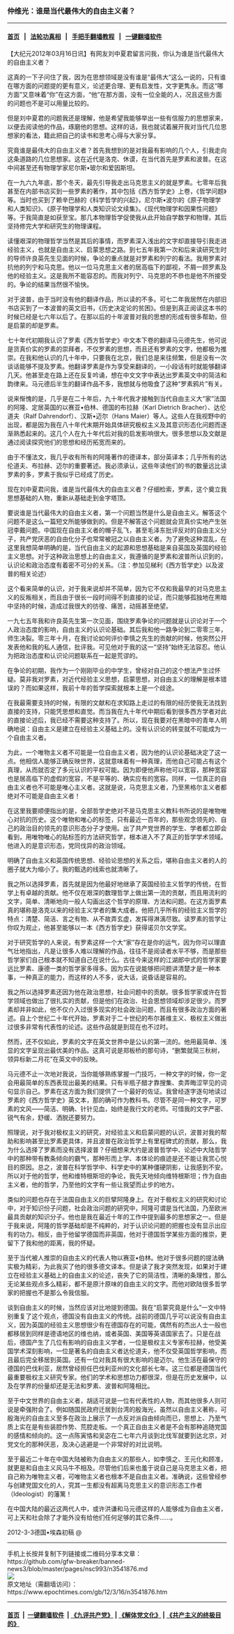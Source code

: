 ### 仲维光：谁是当代最伟大的自由主义者？
------------------------

#### [首页](https://github.com/gfw-breaker/banned-news3/blob/master/README.md) &nbsp;&nbsp;|&nbsp;&nbsp; [法轮功真相](https://github.com/begood0513/basic/blob/master/README.md)  &nbsp;&nbsp;|&nbsp;&nbsp; [手把手翻墙教程](https://github.com/gfw-breaker/guides/wiki)  &nbsp;&nbsp;|&nbsp;&nbsp; [一键翻墙软件](https://github.com/gfw-breaker/nogfw/blob/master/README.md)  



<div><p>
 【大纪元2012年03月16日讯】有网友刘中夏君留言问我，你认为谁是当代最伟大的自由主义者？
</p>
<p>
 这真的一下子问住了我，因为在思想领域是没有谁是“最伟大”这么一说的，只有谁在哪方面的问题提的更有意义，论述更合理、更有启发性，文字更隽永。而这“哪方面”又意味着“你”在这方面，“他”在那方面，没有一位全能的人，况且这些方面的问题也不是可以用量比较的。
</p>
<p>
 但是刘中夏君的问题我还是理解，他是希望我能够举出一些有信服力的思想家来，以便去阅读他的作品，琢磨他的思想。这样的话，我也就试着展开我对当代几位思想家的看法，籍此把自己的读书和思考心得与大家分享。
</p>
<p>
 究竟谁是最伟大的自由主义者？首先我想到的是对我最有影响的几个人，引我走向这条道路的几位思想家。这在近代是洛克、休谟，在当代首先是罗素和波普。在这中间甚至还有物理学家尼尔斯•玻尔和爱因斯坦。
</p>
<p>
 在一九六九年底，那个冬天，最先引导我走出马克思主义的就是罗素。七零年后我甚至在内部书店买到一些罗素的著作，其中包括《西方哲学史》上卷，《哲学问题》等。当时也买到了赖辛巴赫的《科学哲学的兴起》，尼尔斯•波尔的《原子物理学和人类知识》、《原子物理学和人类知识论文续集》。《现代物理学和因果性问题》等。于我简直是如获至宝。那几本物理哲学促使我从此开始自学数学和物理，其后坚持修完大学和研究生的物理课程。
</p>
<p>
 读懂艰深的物理哲学当然是其后的事情，而罗素深入浅出的文字却直接导引我走进经验主义，也就是自由主义、启蒙思想之路。到七五年我第一次和后来读研究生时的导师许良英先生见面的时候，争论的重点就是对罗素和列宁的看法。我用罗素对抗他的列宁和马克思。他以一位马克思主义者的居高临下的鄙视，不屑一顾罗素及他的经验主义。这是我所不能容忍的。而我对列宁、马克思的不恭也是他不所接受的。争论的结果当然很不愉快。
</p>
<p>
 对于波普，由于当时没有他的翻译作品，所以读的不多。可七二年我居然在内部旧书店买到了一本波普的英文旧书，《历史决定论的贫困》。但是到真正阅读这本书的时候已经是七六年以后了。在那以后的十年波普对我的思想的形成有很多帮助，但是启蒙的却是罗素。
</p>
<p>
 七十年代初期我认识了罗素《西方哲学史》中文本下卷的翻译马元德先生，他可说是货真价实的罗素的崇拜者，不仅罗素的思想，而且还有罗素的文字，他都极为推崇。在我和他认识的几十年中，只要我在北京，我们总是来往频繁，但是没有一次谈话能够不提及罗素。他翻译罗素是作为享受来翻译的，一小段话有时就能够翻译几天。他甚至走在路上还在反复吟诵，想在中文文字中表达出罗素英文中的简洁和韵律来。马元德后半生的翻译作品不多，我想就与他吸食了这种“罗素鸦片”有关。
</p>
<p>
 说来惭愧的是，几乎是在二十年后，九十年代我才接触到当代自由主义大“家”法国的阿隆、定居英国的以赛亚•伯林、德国的布拉赫（Karl Dietrich Bracher）、达伦道夫（Ralf Dahrendorf）、汉斯•迈尔（Hans Maier）等人。这些人在我视野中的出现，都是因为我在八十年代末期开始具体研究极权主义及其意识形态化问题而逐渐熟悉起来的。这几个人在九十年代后对我的启发影响很大。很多思想以及文献是通过阅读探究他们的思想和经历拓宽而来的。
</p>
<p>
 由于不懂法文，我几乎收有所有的阿隆著作的德译本，部分英译本；几乎所有的达伦道夫、布拉赫、迈尔的重要著述。我必须承认，这些年读他们的书的数量远比读罗素的多，罗素于我似乎已经成了历史。
</p>
<p>
 现在刘中夏君问我，谁是当代最伟大的自由主义者？仔细检索，罗素，这个奠立我思想基础的人物，重新从基础走到金字塔顶。
</p>
<p>
 要说谁是当代最伟大的自由主义者，第一个问题当然是什么是自由主义。解答这个问题不是这么一篇短文所能够做到的。但是不解答这个问题就会货真价实地产生张冠李戴问题。中国现在自由主义者的帽子乱飞，甚至毛泽东批评反对的自由主义分子，共产党厌恶的自由化分子也常常被冠之以自由主义者。为了避免这种混乱，在这里我想简单明确的是，当代自由主义的起源和思想基础是来自英国及英国的经验主义思想。对于这种政治思想上的自由主义，我遵循的是罗素和波普所认识到的，认识论和政治态度有着密不可分的关系。（注：参加见梯利《西方哲学史》以及波普的相关论述）
</p>
<p>
 这个看来简单的认识，对于我来说却并不简单，因为它不仅和我最早的对马克思主义的反叛相关，而且由于很长一段时间得不到直接的论证，而只能够孤独地在黑暗中坚持的时候，造成过我很大的彷徨、痛苦，动摇甚至绝望。
</p>
<p>
 一九七五年我和许良英先生第一次见面，围绕罗素争论的问题就是认识论对于一个人政治态度的影响，自由主义的认识论基础。其后我和他一路争论到二零零三年，师生决裂。零三年十月，在我讨论如何评价李慎之先生的贡献的时候，他突然公开发表他和我的私人通信，批评我。可见他对于我的这一“坚持”始终无法容忍。他认为把政治态度和认识论问题联系在一起是荒谬的。
</p>
<p>
 在争论的初期，我作为一个刚刚毕业的中学生，曾经对自己的这个想法产生过怀疑。莫非我对罗素，对近代经验主义思想，启蒙思想，对自由主义的理解是根本错误的？而如果这样，我前十年的哲学探索就根本上是一个歧途。
</p>
<p>
 在我最需要支持的时候，有限的文献和在求知路上走过的有限的经历使我无法找到直接的支持，只能凭思想和直觉。而当我在九十年代中期后看到很多西方学者对此的直接论述后，我已经不需要这种支持了。所以，现在我要对在黑暗中的青年人明确地说：自由主义是建立在经验主义基础上的。没有认识论的转变就不可能成为一个自由主义者。
</p>
<p>
 为此，一个唯物主义者不可能是一位自由主义者，因为他的认识论基础决定了这一点。他相信人能够正确反映世界，这就意味着有一种真理，而他自己可能占有这个真理，从而就否定了多元认识的平权可能。因为即便他声称他可以宽容，那种宽容也是居高临下的虚假的宽容，不是平等的、确实应有的宽容。同样，一位真正的自由主义者也不可能是唯心主义者。这就是说，马克思主义者，乃至黑格尔主义者都绝对不可能是自由主义者！
</p>
<p>
 在这里我要顺便指出的是，全部哲学史绝对不是马克思主义教科书所说的是唯物唯心对抗的历史。这个唯物和唯心的标签，只有最近一百年的，那些观念领先的、自己的政治目的领先的意识形态分子才使用。出了共产党世界的学生、学者都立即会看到，用唯物唯心的贴标签的方法研究哲学，根本进入不了真正的哲学学术领域。他进入的是意识形态，党同伐异的政治领域。
</p>
<p>
 明确了自由主义和英国传统思想、经验论思想的关系之后，堪称自由主义者的人的圈子就大为缩小了。我的甄选的线索也就清晰了。
</p>
<p>
 我之所以选择罗素，首先就是因为他最好地继承了英国经验主义哲学的传统，在哲学上有卓越的贡献。他不仅在艰深的数理哲学上做出第一流的贡献，而且用流利的文字，简单、清晰地向一般人勾画出这个哲学的原理、方法和问题。在这方面罗素真的堪称是洛克以来的经验主义学者的集大成者。他把几乎所有的经验主义哲学的特点：清楚、简洁、言之有物、从不故弄玄虚，发挥得淋漓尽致。读罗素的哲学让你叹为观止，他甚至能够以一本《西方哲学史》获得诺贝尔文学奖。
</p>
<p>
 对于研究哲学的人来说，有罗素这样一个大“家”存在是你的运气，因为你可以理直气壮地指出，凡是让很多人难以理解的作品，往往不是阅读者水平不够，而是那些哲学家们自己根本就不知道自己在说什么。古往今来这样的江湖郎中式的哲学家要远比罗素、康德一类的哲学家多得多。因为实在说能够把问题讲清楚才是一种本事，一种真正的能力，而这样的人不多，说大话，说昏话是容易的。
</p>
<p>
 我之所以选择罗素还因为他在政治思想，社会问题中的贡献。很多哲学家或许在哲学领域也做出了很扎实的贡献，但是他们在政治、社会思想领域却涉足很少。而罗素却并非如此，他不仅介入过很多现实的社会政治问题，而且有很多政治方面的著述。自上个世纪二十年代开始，罗素对于二十世纪的布尔甚维主义、极权主义做出过很多非常有代表性的论述。这些作品就是到现在也不过时。
</p>
<p>
 然而，还不仅如此，罗素的文字在英文世界中是公认的第一流的。他用最简单、浅显的文字呈现出最优美的作品。这真可说是郑板桥的那句诗，“删繁就简三秋树，领异标新二月花”在英文中的反映。
</p>
<p>
 马元德不止一次地对我说，当你能够熟练掌握一门技巧，一种文字的时候，你一定会用最简单的东西表现出最美的结果。只有半瓶子醋才靠搜集、卖弄晦涩罕见的词句显示自己。罗素在这方面为我们提供了一个最好的佐证。我曾经逐字逐句地读过罗素的《西方哲学史》英文本，那的确可作为教科书。尽管不是同一种文字，可罗素的文风——简洁、明确、针针见血，始终是我行文的老师。可惜我的文字严密、锐气有余，舒缓、洒脱还要努力。
</p>
<p>
 照理说，对于我对极权主义的研究，对经验主义和启蒙问题的认识，波普对我的帮助和影响甚至比罗素更具体，并且波普在政治哲学上有里程碑式的贡献，那么，我为什么选择了罗素而没有选择波普？仔细想来大约是波普哲学中、论述中大陆哲学中的那种带有教条倾向的霸气，那种形而上学、本体论的痕迹是还不能让我赏心悦目的原因。总之，波普在科学哲学中、科学史中的某种僵硬阴影，让我感到不安。所以对于他的哲学，他和维特根斯坦的争论，我先天地倾向维特根斯坦；作为自由主义者，他的哲学，乃至他的文字有一些让我望而止步的地方。
</p>
<p>
 类似的问题也存在于法国自由主义的巨擘阿隆身上。在对于极权主义的研究和讨论中，对于知识份子问题，社会政治问题的研究中，阿隆可谓是当代法国，乃至欧洲最具贡献的知识分子。他也是我在最近十年的工作中提到最多的思想家之一。但是于我来说，阿隆的哲学基础却是不纯粹的，对于认识论问题的把握也没有显示出应有的功力。相反，由于他留学德国而非英国，他对于德国哲学某些方面的推崇，更留下了我和他的距离，我的怀疑。
</p>
<p>
 至于当代被人推崇的自由主义的代表人物以赛亚•伯林。他对于很多问题的提法确实极为精彩，为此我买了他的很多德文译本。但是读了我才突然发现，如果对于建立在经验主义基础上的自由主义的论述，丧失了它的简洁性，清晰的条理性，那么无论某些观点多么精彩，都不是原汁原味的自由主义的文字。而他对欧陆很多哲学家的把握也不是那么令我信服。
</p>
<p>
 谈到自由主义的时候，当然应该对比地提到德国。我在“启蒙究竟是什么”一文中特别重复了这个观点，德国没有自由主义的传统。战前的德国几乎可以说没有自由主义，因为英国的经验主义思想很少有在德国存在的可能，偶然有的杰出人士一般也都移居到同样是德语地区的维也纳，或者英国、美国等英语国家去了。只是在战后，德国产生了几位有影响的自由主义学者，一位是极权主义专家布拉赫，他受美国学术深刻影响，一位是著名的自由主义者达伦道夫，他不仅受英国哲学影响，而且最后完全移居到英国。还有一位对我具有很大影响的是迈尔。他生活在最保守的德国的巴伐利亚，居然曾经担任巴伐利亚州的文化部长七年。这三位都是德国当代最重要极权主义研究专家。他们的学术和思想功力都很深，但是在历史发展中，以及在学界的份量却还是无法和罗素、波普和阿隆相比。
</p>
<p>
 至于中文世界的自由主义者，胡适可说是一位有代表性的人物，而其他很多人则可说是牵强附会了。例如随国民政府迁居到台湾的殷海光，虽然以自由主义著称，可殷海光的自由主义至多在政治上展示了一点反对派自由倾向而已，思想上、乃至气质上实在是有些装腔作势、荒腔走板。一个真正自由主义者是不会有那种追随党国的感情和倾向的。这一点陈寅恪和吴宓在二七年六月谈到北伐军就要到达北京，对党文化的那种厌恶，及决心逃避是一个非常好的对比说明。
</p>
<p>
 至于最近二十年在中国大陆被称为自由主义的那些人，如李慎之、王元化和顾准，就更是和自由主义风马牛不相及。尽管他们后来也羞于说自己是马克思主义者，把自己称为唯物主义者，可唯物主义者也根本不是自由主义者。准确说，这些曾经参与创建党国文化的人，究其一生都没有超离马克思主义的意识形态工作者（Ideologist）的藩篱！
</p>
<p>
 在中国大陆的最近这两代人中，或许洪谦和马元德这样的人能够成为自由主义者，可上天和社会除了才能外没有给他们任何足够的其它条件……。
</p>
<p>
 2012-3-3德国•埃森初稿 @
</p>
</div>
<hr/>
手机上长按并复制下列链接或二维码分享本文章：<br/>
https://github.com/gfw-breaker/banned-news3/blob/master/pages/nsc993/n3541876.md <br/>
<a href='https://github.com/gfw-breaker/banned-news3/blob/master/pages/nsc993/n3541876.md'><img src='https://github.com/gfw-breaker/banned-news3/blob/master/pages/nsc993/n3541876.md.png'/></a> <br/>
原文地址（需翻墙访问）：https://www.epochtimes.com/gb/12/3/16/n3541876.htm


------------------------
#### [首页](https://github.com/gfw-breaker/banned-news3/blob/master/README.md) &nbsp;|&nbsp; [一键翻墙软件](https://github.com/gfw-breaker/nogfw/blob/master/README.md) &nbsp;| [《九评共产党》](https://github.com/gfw-breaker/9ping.md/blob/master/README.md#九评之一评共产党是什么) | [《解体党文化》](https://github.com/gfw-breaker/jtdwh.md/blob/master/README.md) | [《共产主义的终极目的》](https://github.com/gfw-breaker/gczydzjmd.md/blob/master/README.md)


<img src='http://gfw-breaker.win/banned-news3/pages/nsc993/n3541876.md' width='0px' height='0px'/>